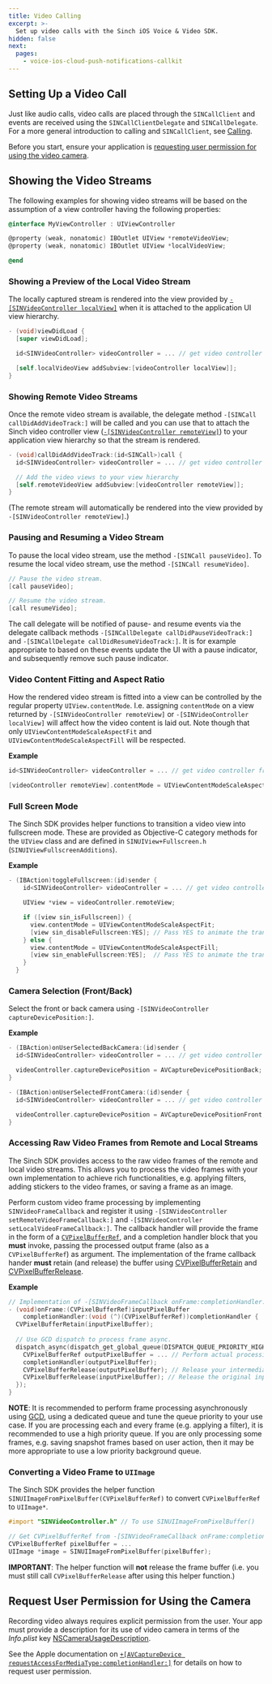 ```yaml
---
title: Video Calling
excerpt: >-
  Set up video calls with the Sinch iOS Voice & Video SDK.
hidden: false
next:
  pages:
    - voice-ios-cloud-push-notifications-callkit
---
```


## Setting Up a Video Call

Just like audio calls, video calls are placed through the `SINCallClient` and events are received using the `SINCallClientDelegate` and `SINCallDelegate`. For a more general introduction to calling and `SINCallClient`, see [Calling](doc:voice-ios-cloud-calling). 

Before you start, ensure your application is [requesting user permission for using the video camera](doc:voice-ios-cloud-video-calling#request-user-permission-for-using-the-camera).

## Showing the Video Streams

The following examples for showing video streams will be based on the assumption of a view controller having the following properties:

```objectivec
@interface MyViewController : UIViewController

@property (weak, nonatomic) IBOutlet UIView *remoteVideoView;
@property (weak, nonatomic) IBOutlet UIView *localVideoView;

@end
```

### Showing a Preview of the Local Video Stream

The locally captured stream is rendered into the view provided by [`-[SINVideoController localView]`](reference\html\Protocols\SINVideoController.html) when it is attached to the application UI view hierarchy.

```objectivec
- (void)viewDidLoad {
  [super viewDidLoad];

  id<SINVideoController> videoController = ... // get video controller from SINClient.

  [self.localVideoView addSubview:[videoController localView]];
}
```

### Showing Remote Video Streams

Once the remote video stream is available, the delegate method `-[SINCall callDidAddVideoTrack:]` will be called and you can use that to attach the Sinch video controller view ([`-[SINVideoController remoteView]`](reference\html\Protocols\SINVideoController.html)) to your application view hierarchy so that the stream is rendered.


```objectivec
- (void)callDidAddVideoTrack:(id<SINCall>)call {
  id<SINVideoController> videoController = ... // get video controller from SINClient.

  // Add the video views to your view hierarchy
  [self.remoteVideoView addSubview:[videoController remoteView]];
}
```

(The remote stream will automatically be rendered into the view provided by `-[SINVideoController remoteView]`.)

### Pausing and Resuming a Video Stream

To pause the local video stream, use the method `-[SINCall pauseVideo]`. To resume the local video stream, use the method `-[SINCall resumeVideo]`.

```objectivec
// Pause the video stream.
[call pauseVideo];

// Resume the video stream.
[call resumeVideo];
```

The call delegate will be notified of pause- and resume events via the delegate callback methods `-[SINCallDelegate callDidPauseVideoTrack:]` and `-[SINCallDelegate callDidResumeVideoTrack:]`. It is for example appropriate to based on these events update the UI with a pause indicator, and subsequently remove such pause indicator.

### Video Content Fitting and Aspect Ratio

How the rendered video stream is fitted into a view can be controlled by the regular property `UIView.contentMode`. I.e. assigning `contentMode` on a view returned by `-[SINVideoController remoteView]` or `-[SINVideoController localView]` will affect how the video content is laid out. Note though that only `UIViewContentModeScaleAspectFit` and `UIViewContentModeScaleAspectFill` will be respected.

**Example**

```objectivec
id<SINVideoController> videoController = ... // get video controller from SINClient.

[videoController remoteView].contentMode = UIViewContentModeScaleAspectFill;
```

### Full Screen Mode

The Sinch SDK provides helper functions to transition a video view into fullscreen mode. These are provided as Objective-C category methods for the `UIView` class and are defined in `SINUIView+Fullscreen.h` (`SINUIViewFullscreenAdditions`).

**Example**

```objectivec
- (IBAction)toggleFullscreen:(id)sender {
    id<SINVideoController> videoController = ... // get video controller from SINClient.

    UIView *view = videoController.remoteView;

    if ([view sin_isFullscreen]) {
      view.contentMode = UIViewContentModeScaleAspectFit;
      [view sin_disableFullscreen:YES]; // Pass YES to animate the transition
    } else {
      view.contentMode = UIViewContentModeScaleAspectFill;
      [view sin_enableFullscreen:YES];  // Pass YES to animate the transition
    }
  }
```

### Camera Selection (Front/Back)

Select the front or back camera using `-[SINVideoController captureDevicePosition:]`.

__Example__

```objectivec
- (IBAction)onUserSelectedBackCamera:(id)sender {
  id<SINVideoController> videoController = ... // get video controller from SINClient.

  videoController.captureDevicePosition = AVCaptureDevicePositionBack;
}

- (IBAction)onUserSelectedFrontCamera:(id)sender {
  id<SINVideoController> videoController = ... // get video controller from SINClient.

  videoController.captureDevicePosition = AVCaptureDevicePositionFront;
}
```

### Accessing Raw Video Frames from Remote and Local Streams

The Sinch SDK provides access to the raw video frames of the remote and local video streams. This allows you to process the video frames with your own implementation to achieve rich functionalities, e.g. applying filters, adding stickers to the video frames, or saving a frame as an image.

Perform custom video frame processing by implementing `SINVideoFrameCallback` and register it using `-[SINVideoController setRemoteVideoFrameCallback:]` and `-[SINVideoController setLocalVideoFrameCallback:]`. The callback handler will provide the frame in the form of a [`CVPixelBufferRef`](https://developer.apple.com/documentation/corevideo/cvpixelbuffer?language=objc), and a completion handler block that you __must__ invoke, passing the processed output frame (also as a `CVPixelBufferRef`) as argument. The implementation of the frame callback hander __must__ retain (and release) the buffer using [CVPixelBufferRetain](https://developer.apple.com/documentation/corevideo/1563590-cvpixelbufferretain?language=objc) and [CVPixelBufferRelease](https://developer.apple.com/documentation/corevideo/1563589-cvpixelbufferrelease?language=objc).

**Example**

```objectivec
// Implementation of -[SINVideoFrameCallback onFrame:completionHandler:]
- (void)onFrame:(CVPixelBufferRef)inputPixelBuffer
    completionHandler:(void (^)(CVPixelBufferRef))completionHandler {
  CVPixelBufferRetain(inputPixelBuffer);
  
  // Use GCD dispatch to process frame async.
  dispatch_async(dispatch_get_global_queue(DISPATCH_QUEUE_PRIORITY_HIGH, 0), ^{
    CVPixelBufferRef outputPixelBuffer = ... // Perform actual processing.
    completionHandler(outputPixelBuffer);
    CVPixelBufferRelease(outputPixelBuffer); // Release your intermediate processing output buffer.
    CVPixelBufferRelease(inputPixelBuffer); // Release the original input frame buffer.
  });
}
```

__NOTE__: It is recommended to perform frame processing asynchronously using [GCD](https://developer.apple.com/documentation/dispatch?language=objc), using a dedicated queue and tune the queue priority to your use case. If you are processing each and every frame (e.g. applying a filter), it is recommended to use a high priority queue. If you are only processing some frames, e.g. saving snapshot frames based on user action, then it may be more appropriate to use a low priority background queue.

### Converting a Video Frame to `UIImage`

The Sinch SDK provides the helper function `SINUIImageFromPixelBuffer(CVPixelBufferRef)` to convert `CVPixelBufferRef` to `UIImage*`.

```objectivec
#import "SINVideoController.h" // To use SINUIImageFromPixelBuffer()

// Get CVPixelBufferRef from -[SINVideoFrameCallback onFrame:completionHandler:] callback
CVPixelBufferRef pixelBuffer = ...
UIImage *image = SINUIImageFromPixelBuffer(pixelBuffer);
```

__IMPORTANT__: The helper function will __not__ release the frame buffer (i.e. you must still call `CVPixelBufferRelease` after using this helper function.)


## Request User Permission for Using the Camera

Recording video always requires explicit permission from the user. Your app must provide a description for its use of video camera in terms of the _Info.plist_ key [NSCameraUsageDescription](https://developer.apple.com/documentation/bundleresources/information_property_list/nscamerausagedescription).

See the Apple documentation on [`+[AVCaptureDevice requestAccessForMediaType:completionHandler:]`](https://developer.apple.com/documentation/avfoundation/avcapturedevice/1624584-requestaccessformediatype) for details on how to request user permission.
